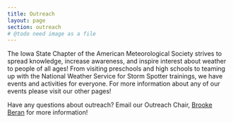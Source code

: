 ```yaml
---
title: Outreach
layout: page
section: outreach
# @todo need image as a file
---
```


The Iowa State Chapter of the American Meteorological Society strives to spread knowledge, increase awareness, and inspire interest about weather to people of all ages! From visiting preschools and high schools to teaming up with the National Weather Service for Storm Spotter trainings, we have events and activities for everyone. For more information about any of our events please visit our other pages!

Have any questions about outreach? Email our Outreach Chair, [Brooke Beran](mailto:outreach.isuams@iastate.edu) for more information!


